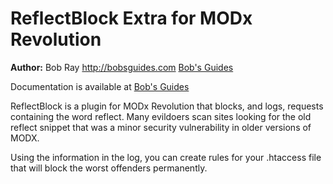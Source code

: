 ReflectBlock Extra for MODx Revolution
======================================

**Author:** Bob Ray <http://bobsguides.com> [Bob's Guides](http://bobsguides.com)

Documentation is available at [Bob's Guides](http://bobsguides.com/reflectblock-tutorial.html)

ReflectBlock is a plugin for MODx Revolution that blocks, and logs, requests containing the word reflect. Many evildoers scan sites looking for the old reflect snippet that was a minor security vulnerability in older versions of MODX.

Using the information in the log, you can create rules for your .htaccess file that will block the worst offenders permanently.

